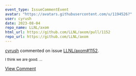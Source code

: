 ```yaml
---
event_type: IssueCommentEvent
avatar: "https://avatars.githubusercontent.com/u/1194526?"
user: cyrush
date: 2023-08-04
repo_name: LLNL/axom
html_url: https://github.com/LLNL/axom/pull/1152
repo_url: https://github.com/LLNL/axom
---
```


<a href='https://github.com/cyrush' target='_blank'>cyrush</a> commented on issue <a href='https://github.com/LLNL/axom/pull/1152' target='_blank'>LLNL/axom#1152</a>.

<small>I think we are good. ...</small>

<a href='https://github.com/LLNL/axom/pull/1152' target='_blank'>View Comment</a>